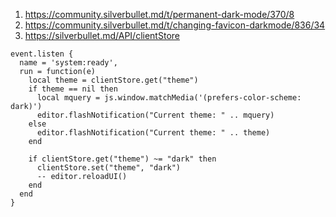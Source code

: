 
1. https://community.silverbullet.md/t/permanent-dark-mode/370/8
2. https://community.silverbullet.md/t/changing-favicon-darkmode/836/34
3. https://silverbullet.md/API/clientStore

```space-lua
event.listen {
  name = 'system:ready',
  run = function(e)
    local theme = clientStore.get("theme")
    if theme == nil then
      local mquery = js.window.matchMedia('(prefers-color-scheme: dark)')
      editor.flashNotification("Current theme: " .. mquery)
    else
      editor.flashNotification("Current theme: " .. theme)
    end
    
    if clientStore.get("theme") ~= "dark" then
      clientStore.set("theme", "dark")
      -- editor.reloadUI()
    end
  end
}
```
